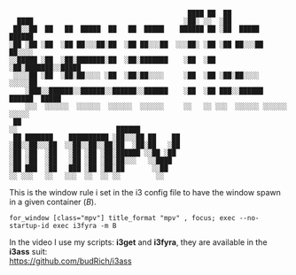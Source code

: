 ```
                                             ████ ██  ██                      
  ████                                      ░██░ ░░  ░██                      
 ██░░██  ██   ██  █████  ██   ██  █████    ██████ ██ ░██  █████   ██████      
░██ ░██ ░██  ░██ ██░░░██░██  ░██ ██░░░██  ░░░██░ ░██ ░██ ██░░░██ ██░░░░       
░░█████ ░██  ░██░███████░██  ░██░███████    ░██  ░██ ░██░███████░░█████       
 ░░░░██ ░██  ░██░██░░░░ ░██  ░██░██░░░░     ░██  ░██ ░██░██░░░░  ░░░░░██      
    ░███░░██████░░██████░░██████░░██████    ░██  ░██ ███░░██████ ██████  █████
    ░░░  ░░░░░░  ░░░░░░  ░░░░░░  ░░░░░░     ░░   ░░ ░░░  ░░░░░░ ░░░░░░  ░░░░░ 
 ██                                                                           
░░                         ██████                                             
 ██ ███████    ██████████ ░██░░░██ ██    ██                                   
░██░░██░░░██  ░░██░░██░░██░██  ░██░██   ░██                                   
░██ ░██  ░██   ░██ ░██ ░██░██████ ░░██ ░██                                    
░██ ░██  ░██   ░██ ░██ ░██░██░░░   ░░████                                     
░██ ███  ░██   ███ ░██ ░██░██       ░░██                                      
░░ ░░░   ░░   ░░░  ░░  ░░ ░░         ░░                                       
```


This is the window rule i set in the i3 config file to have the window spawn in a given container (*B*).  

`for_window [class="mpv"] title_format "mpv" , focus; exec --no-startup-id exec i3fyra -m B`  

In the video I use my scripts: **i3get** and **i3fyra**, they are available in the **i3ass** suit:  
https://github.com/budRich/i3ass  
